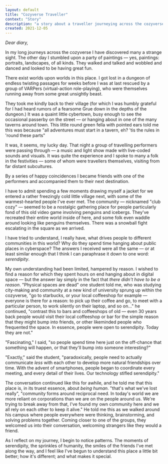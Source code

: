 ```yaml
---
layout: default
title: "Cozyverse Traveller"
context: "Story"
description: "a story about a traveller journeying across the cozyverse to understand the essence of digital places"
created: 2021-12-05
---
```


*Dear diary,*

In my long journeys across the cozyverse I have discovered many a strange sight. The other day I stumbled upon a party of paintings — yes, paintings: portraits, landscapes, of all kinds. They walked and talked and wobbled and danced and looked to be having great fun.

There exist worlds upon worlds in this place. I got lost in a dungeon of endless twisting passages for weeks before I was at last rescued by a group of VARPers (virtual-action role-playing), who were themselves running away from some great unsightly beast.

They took me kindly back to their village (for which I was humbly grateful for I had heard rumors of a fearsome Grue down in the depths of the dungeon.) It was a quaint little cybertown, busy enough to see the occasional passerby on the street — or hanging about in one of the many taverns around town. This little round green fella with pointed ears told me this was because "all adventures must start in a tavern, eh? 'tis the rules in 'round these parts"

It was, it seems, my lucky day. That night a group of travelling performers were passing through — a music and light show made with live-coded sounds and visuals. It was quite the experience and I spoke to many a folk in the festivities — some of whom were travellers themselves, visiting from far distant subcultures.

By a series of happy coincidences I became friends with one of the performers and accompanied them to their next destination.

 I have to admit spending a few moments drawing myself a jacket for we entered a rather freezingly cold little village next, with some of the warmest-hearted people I've ever met. The community — nicknamed "club cozy" — seemed to be a nostalgic gathering place for people particularly fond of this old video game involving penguins and icebergs. They've recreated their entire world inside of here, and some folk even waddle around looking like penguins themselves. There was a snowball fight escalating in the square as we arrived.
 
 I have tried to understand, I really have, what drives people to different communities in this world? Why do they spend time hanging about public places in cyberspace? The answers I received were all the same — or at least similar enough that I think I can paraphrase it down to one word: *serendipity*.
 
 My own understanding had been limited, hampered by reason. I wished to find a reason for which they spent hours on end hanging about in digital space — but the answer lay simply in the fact that *there didn't have to be a reason*. "Physical spaces are dead" one student told me, who was studying city-making and community at a new kind of university sprung up within the cozyverse, "go to starbucks, or your local coffeeshop for example — everyone is there for a reason: to pick up their coffee and go, to meet with a particular person, to work silently on their laptop, and so on..." he continued, "contrast this to bars and coffeeshops of old — even 30 years back people would visit their local coffeeshop or bar for the simple reason that they might bump into friends, or other likeminded people who frequented the space. In essence, people were open to serendipity. Today they are not."
 
 "Fascinating," I said, "so people spend time here just on the off-chance that something will happen, or that they'll bump into someone interesting?"
 
 "Exactly," said the student, "paradoxically, people need to actually communicate *less* with each other to develop more natural friendships over time. With the advent of smartphones, people began to coordinate every meeting, and every detail of their lives. Our technology stifled serendipity."
 
The conversation continued like this for awhile, and he told me that this place is, in its truest essence, about *being human*. "that's what we've lost really", "community forms around reciprocal need. In today's world we are more reliant on corporations than we are on the people around us. We're trying to break away from that, I've found my own community here and we all rely on each other to keep it alive." He told me this as we walked around his campus where people everywhere were thinking, brainstorming, and solving problems together. Coming closer to one of the groups, they welcomed us into their conversation, welcoming strangers like they would a friend.

As I reflect on my journey, I begin to notice patterns. The moments of serendipity, the sprinkles of humanity, the smiles of the friends I've met along the way, and I feel like I've begun to understand this place a little bit better; how it's different; and what makes it special.
 
